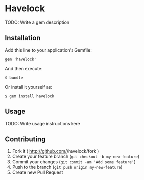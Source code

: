 # Havelock

TODO: Write a gem description

## Installation

Add this line to your application's Gemfile:

    gem 'havelock'

And then execute:

    $ bundle

Or install it yourself as:

    $ gem install havelock

## Usage

TODO: Write usage instructions here

## Contributing

1. Fork it ( http://github.com/<my-github-username>/havelock/fork )
2. Create your feature branch (`git checkout -b my-new-feature`)
3. Commit your changes (`git commit -am 'Add some feature'`)
4. Push to the branch (`git push origin my-new-feature`)
5. Create new Pull Request
